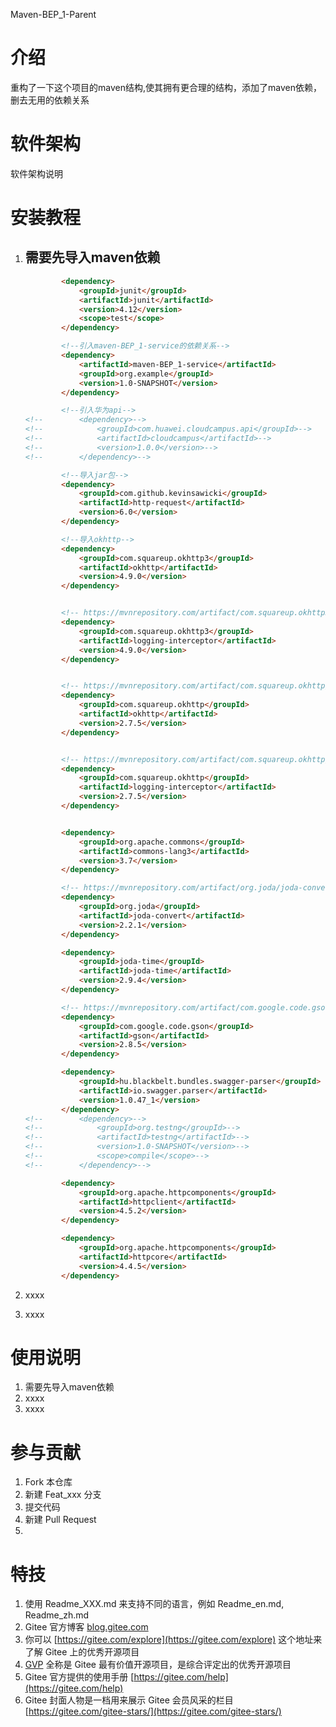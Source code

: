Maven-BEP_1-Parent

# 介绍
重构了一下这个项目的maven结构,使其拥有更合理的结构，添加了maven依赖，删去无用的依赖关系

# 软件架构
软件架构说明


# 安装教程

1. ## 需要先导入maven依赖

   ```html
           <dependency>
               <groupId>junit</groupId>
               <artifactId>junit</artifactId>
               <version>4.12</version>
               <scope>test</scope>
           </dependency>
   
           <!--引入maven-BEP_1-service的依赖关系-->
           <dependency>
               <artifactId>maven-BEP_1-service</artifactId>
               <groupId>org.example</groupId>
               <version>1.0-SNAPSHOT</version>
           </dependency>
   
           <!--引入华为api-->
   <!--        <dependency>-->
   <!--            <groupId>com.huawei.cloudcampus.api</groupId>-->
   <!--            <artifactId>cloudcampus</artifactId>-->
   <!--            <version>1.0.0</version>-->
   <!--        </dependency>-->
   
           <!--导入jar包-->
           <dependency>
               <groupId>com.github.kevinsawicki</groupId>
               <artifactId>http-request</artifactId>
               <version>6.0</version>
           </dependency>
   
           <!--导入okhttp-->
           <dependency>
               <groupId>com.squareup.okhttp3</groupId>
               <artifactId>okhttp</artifactId>
               <version>4.9.0</version>
           </dependency>
   
   
           <!-- https://mvnrepository.com/artifact/com.squareup.okhttp3/logging-interceptor -->
           <dependency>
               <groupId>com.squareup.okhttp3</groupId>
               <artifactId>logging-interceptor</artifactId>
               <version>4.9.0</version>
           </dependency>
   
   
           <!-- https://mvnrepository.com/artifact/com.squareup.okhttp/okhttp -->
           <dependency>
               <groupId>com.squareup.okhttp</groupId>
               <artifactId>okhttp</artifactId>
               <version>2.7.5</version>
           </dependency>
   
   
           <!-- https://mvnrepository.com/artifact/com.squareup.okhttp/logging-interceptor -->
           <dependency>
               <groupId>com.squareup.okhttp</groupId>
               <artifactId>logging-interceptor</artifactId>
               <version>2.7.5</version>
           </dependency>
   
   
           <dependency>
               <groupId>org.apache.commons</groupId>
               <artifactId>commons-lang3</artifactId>
               <version>3.7</version>
           </dependency>
   
           <!-- https://mvnrepository.com/artifact/org.joda/joda-convert -->
           <dependency>
               <groupId>org.joda</groupId>
               <artifactId>joda-convert</artifactId>
               <version>2.2.1</version>
           </dependency>
   
           <dependency>
               <groupId>joda-time</groupId>
               <artifactId>joda-time</artifactId>
               <version>2.9.4</version>
           </dependency>
   
           <!-- https://mvnrepository.com/artifact/com.google.code.gson/gson -->
           <dependency>
               <groupId>com.google.code.gson</groupId>
               <artifactId>gson</artifactId>
               <version>2.8.5</version>
           </dependency>
   
           <dependency>
               <groupId>hu.blackbelt.bundles.swagger-parser</groupId>
               <artifactId>io.swagger.parser</artifactId>
               <version>1.0.47_1</version>
           </dependency>
   <!--        <dependency>-->
   <!--            <groupId>org.testng</groupId>-->
   <!--            <artifactId>testng</artifactId>-->
   <!--            <version>1.0-SNAPSHOT</version>-->
   <!--            <scope>compile</scope>-->
   <!--        </dependency>-->
   
           <dependency>
               <groupId>org.apache.httpcomponents</groupId>
               <artifactId>httpclient</artifactId>
               <version>4.5.2</version>
           </dependency>
   
           <dependency>
               <groupId>org.apache.httpcomponents</groupId>
               <artifactId>httpcore</artifactId>
               <version>4.4.5</version>
           </dependency>
   ```

   

2. xxxx

3. xxxx

# 使用说明

1.  需要先导入maven依赖
2.  xxxx
3.  xxxx

# 参与贡献

1.  Fork 本仓库
2.  新建 Feat_xxx 分支
3.  提交代码
4.  新建 Pull Request
5.  


# 特技

1.  使用 Readme\_XXX.md 来支持不同的语言，例如 Readme\_en.md, Readme\_zh.md
2.  Gitee 官方博客 [blog.gitee.com](https://blog.gitee.com)
3.  你可以 [https://gitee.com/explore](https://gitee.com/explore) 这个地址来了解 Gitee 上的优秀开源项目
4.  [GVP](https://gitee.com/gvp) 全称是 Gitee 最有价值开源项目，是综合评定出的优秀开源项目
5.  Gitee 官方提供的使用手册 [https://gitee.com/help](https://gitee.com/help)
6.  Gitee 封面人物是一档用来展示 Gitee 会员风采的栏目 [https://gitee.com/gitee-stars/](https://gitee.com/gitee-stars/)